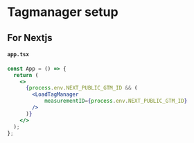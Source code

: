 # Tagmanager setup

## For Nextjs

#### **`app.tsx`**

```jsx
const App = () => {
  return (
    <>
      {process.env.NEXT_PUBLIC_GTM_ID && (
        <LoadTagManager
            measurementID={process.env.NEXT_PUBLIC_GTM_ID}
        />
      )}
    </>
  );
};
```
